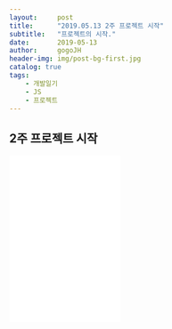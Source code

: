 ```yaml
---
layout:     post
title:      "2019.05.13 2주 프로젝트 시작"
subtitle:   "프로젝트의 시작."
date:       2019-05-13
author:     gogoJH
header-img: img/post-bg-first.jpg
catalog: true
tags:
    - 개발일기
    - JS
    - 프로젝트
---
```


## 2주 프로젝트 시작


<iframe id="video" width="200" height="300" src="/img/" frameborder="0">
</iframe>


<!--stackedit_data:
eyJoaXN0b3J5IjpbLTEyODU1ODI5MzMsLTEwMTQxMTMyOTVdfQ
==
-->